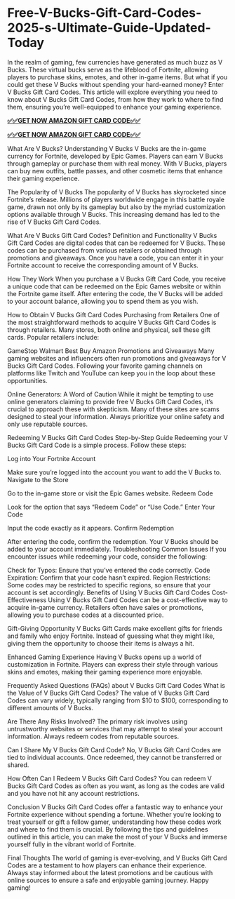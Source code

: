 # Free-V-Bucks-Gift-Card-Codes-2025-s-Ultimate-Guide-Updated-Today
In the realm of gaming, few currencies have generated as much buzz as V Bucks. These virtual bucks serve as the lifeblood of Fortnite, allowing players to purchase skins, emotes, and other in-game items. But what if you could get these V Bucks without spending your hard-earned money? Enter V Bucks Gift Card Codes. This article will explore everything you need to know about V Bucks Gift Card Codes, from how they work to where to find them, ensuring you’re well-equipped to enhance your gaming experience.

**[✅✅GET NOW AMAZON GIFT CARD CODE✅✅](https://webtorewards.com/all-gift-card-one/)**

**[✅✅GET NOW AMAZON GIFT CARD CODE✅✅](https://webtorewards.com/all-gift-card-one/)**

What Are V Bucks?
Understanding V Bucks
V Bucks are the in-game currency for Fortnite, developed by Epic Games. Players can earn V Bucks through gameplay or purchase them with real money. With V Bucks, players can buy new outfits, battle passes, and other cosmetic items that enhance their gaming experience.

The Popularity of V Bucks
The popularity of V Bucks has skyrocketed since Fortnite’s release. Millions of players worldwide engage in this battle royale game, drawn not only by its gameplay but also by the myriad customization options available through V Bucks. This increasing demand has led to the rise of V Bucks Gift Card Codes.

What Are V Bucks Gift Card Codes?
Definition and Functionality
V Bucks Gift Card Codes are digital codes that can be redeemed for V Bucks. These codes can be purchased from various retailers or obtained through promotions and giveaways. Once you have a code, you can enter it in your Fortnite account to receive the corresponding amount of V Bucks.

How They Work
When you purchase a V Bucks Gift Card Code, you receive a unique code that can be redeemed on the Epic Games website or within the Fortnite game itself. After entering the code, the V Bucks will be added to your account balance, allowing you to spend them as you wish.

How to Obtain V Bucks Gift Card Codes
Purchasing from Retailers
One of the most straightforward methods to acquire V Bucks Gift Card Codes is through retailers. Many stores, both online and physical, sell these gift cards. Popular retailers include:

GameStop
Walmart
Best Buy
Amazon
Promotions and Giveaways
Many gaming websites and influencers often run promotions and giveaways for V Bucks Gift Card Codes. Following your favorite gaming channels on platforms like Twitch and YouTube can keep you in the loop about these opportunities.

Online Generators: A Word of Caution
While it might be tempting to use online generators claiming to provide free V Bucks Gift Card Codes, it’s crucial to approach these with skepticism. Many of these sites are scams designed to steal your information. Always prioritize your online safety and only use reputable sources.

Redeeming V Bucks Gift Card Codes
Step-by-Step Guide
Redeeming your V Bucks Gift Card Code is a simple process. Follow these steps:

Log into Your Fortnite Account

Make sure you’re logged into the account you want to add the V Bucks to.
Navigate to the Store

Go to the in-game store or visit the Epic Games website.
Redeem Code

Look for the option that says “Redeem Code” or “Use Code.”
Enter Your Code

Input the code exactly as it appears.
Confirm Redemption

After entering the code, confirm the redemption. Your V Bucks should be added to your account immediately.
Troubleshooting Common Issues
If you encounter issues while redeeming your code, consider the following:

Check for Typos: Ensure that you’ve entered the code correctly.
Code Expiration: Confirm that your code hasn’t expired.
Region Restrictions: Some codes may be restricted to specific regions, so ensure that your account is set accordingly.
Benefits of Using V Bucks Gift Card Codes
Cost-Effectiveness
Using V Bucks Gift Card Codes can be a cost-effective way to acquire in-game currency. Retailers often have sales or promotions, allowing you to purchase codes at a discounted price.

Gift-Giving Opportunity
V Bucks Gift Cards make excellent gifts for friends and family who enjoy Fortnite. Instead of guessing what they might like, giving them the opportunity to choose their items is always a hit.

Enhanced Gaming Experience
Having V Bucks opens up a world of customization in Fortnite. Players can express their style through various skins and emotes, making their gaming experience more enjoyable.

Frequently Asked Questions (FAQs) about V Bucks Gift Card Codes
What is the Value of V Bucks Gift Card Codes?
The value of V Bucks Gift Card Codes can vary widely, typically ranging from $10 to $100, corresponding to different amounts of V Bucks.

Are There Any Risks Involved?
The primary risk involves using untrustworthy websites or services that may attempt to steal your account information. Always redeem codes from reputable sources.

Can I Share My V Bucks Gift Card Code?
No, V Bucks Gift Card Codes are tied to individual accounts. Once redeemed, they cannot be transferred or shared.

How Often Can I Redeem V Bucks Gift Card Codes?
You can redeem V Bucks Gift Card Codes as often as you want, as long as the codes are valid and you have not hit any account restrictions.

Conclusion
V Bucks Gift Card Codes offer a fantastic way to enhance your Fortnite experience without spending a fortune. Whether you’re looking to treat yourself or gift a fellow gamer, understanding how these codes work and where to find them is crucial. By following the tips and guidelines outlined in this article, you can make the most of your V Bucks and immerse yourself fully in the vibrant world of Fortnite.

Final Thoughts
The world of gaming is ever-evolving, and V Bucks Gift Card Codes are a testament to how players can enhance their experience. Always stay informed about the latest promotions and be cautious with online sources to ensure a safe and enjoyable gaming journey. Happy gaming!
